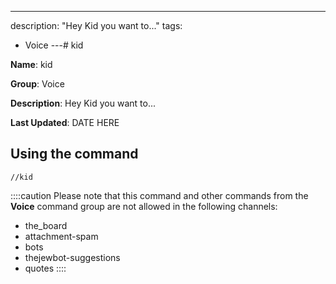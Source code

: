 ---
description: "Hey Kid you want to..."
tags:
  - Voice
---# kid

**Name**: kid

**Group**: Voice

**Description**: Hey Kid you want to...

**Last Updated**: DATE HERE

## Using the command

    //kid

::::caution Please note that this command and other commands from the **Voice** command group are not allowed in the following channels:
- the_board
- attachment-spam
- bots
- thejewbot-suggestions
- quotes
::::